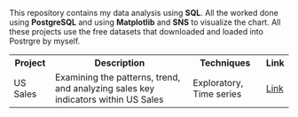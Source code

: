 This repository contains my data analysis using <b>SQL</b>. All the worked done using <b>PostgreSQL</b> and using <b>Matplotlib</b> and <b>SNS</b> to visualize the chart. All these projects use the free datasets that downloaded and loaded into Postrgre by myself. 
<table>
  <tr>
    <th>Project</th>
    <th>Description</th>
    <th>Techniques</th>
    <th>Link</th>
  </tr>
  <tr>
    <td>US Sales </td>
    <td>Examining the patterns, trend, and analyzing sales key indicators within US Sales</td>
    <td>Exploratory, Time series</td>
    <td><a href="https://github.com/jeeenss/Data-Analysis-with-SQL/blob/master/US%20Sales/US_Sales_Performance_Analysis.ipynb">Link</a></td>
  </tr>
</table>
